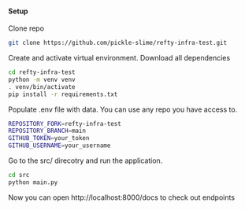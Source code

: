 #### Setup

Clone repo

```bash
git clone https://github.com/pickle-slime/refty-infra-test.git 
```

Create and activate virtual environment. Download all dependencies

```bash
cd refty-infra-test
python -m venv venv
. venv/bin/activate
pip install -r requirements.txt
```

Populate .env file with data. You can use any repo you have access to.

```bash
REPOSITORY_FORK=refty-infra-test
REPOSITORY_BRANCH=main
GITHUB_TOKEN=your_token
GITHUB_USERNAME=your_username
```

Go to the src/ direcotry and run the application.

```bash
cd src
python main.py
```

Now you can open http://localhost:8000/docs to check out endpoints
